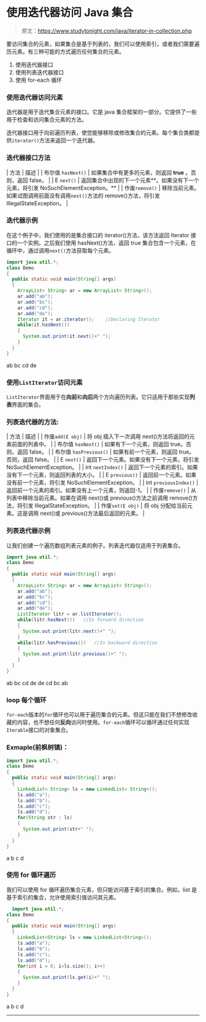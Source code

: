 # 使用迭代器访问 Java 集合

> 原文：<https://www.studytonight.com/java/iterator-in-collection.php>

要访问集合的元素，如果集合是基于列表的，我们可以使用索引，或者我们需要遍历元素。有三种可能的方式遍历任何集合的元素。

1.  使用迭代器接口
2.  使用列表迭代器接口
3.  使用 for-each 循环

### 使用迭代器访问元素

迭代器是用于迭代集合元素的接口。它是 java 集合框架的一部分。它提供了一些用于检查和访问集合元素的方法。

迭代器接口用于向前遍历列表，使您能够移除或修改集合的元素。每个集合类都提供`iterator()`方法来返回一个迭代器。

### 迭代器接口方法

| 方法 | 描述 |
| 布尔值 `hasNext()` | 如果集合中有更多的元素，则返回 **true** 。否则，返回 false。 |
| E `next()` | 返回集合中出现的下一个元素**。如果没有下一个元素，将引发 NoSuchElementException。** |
| 作废`remove()` | 移除当前元素。如果试图调用前面没有调用`next()`方法的 remove()方法，将引发 IllegalStateException。 |

### 迭代器示例

在这个例子中，我们使用的是集合接口的 iterator()方法，该方法返回 Iterator 接口的一个实例。之后我们使用 hasNext()方法，返回 true 集合包含一个元素，在循环中，通过调用`next()`方法获取每个元素。

```java
import java.util.*;
class Demo
{
  public static void main(String[] args)
  {
    ArrayList< String> ar = new ArrayList< String>();
    ar.add("ab");
    ar.add("bc");
    ar.add("cd");
    ar.add("de");
    Iterator it = ar.iterator();    //Declaring Iterator
    while(it.hasNext())
    {  
      System.out.print(it.next()+" ");
    }
  }
} 
```

ab bc cd de

### 使用`ListIterator`访问元素

`ListIterator`界面用于在**向前**和**向后**两个方向遍历列表。它只适用于那些实现**列表**界面的集合。

### 列表迭代器的方法:

| 方法 | 描述 |
| 作废`add(E obj)` | 将 obj 插入下一次调用 next()方法将返回的元素前面的列表中。 |
| 布尔值 `hasNext()` | 如果有下一个元素，则返回 true。否则，返回 false。 |
| 布尔值 `hasPrevious()` | 如果有前一个元素，则返回 true。否则，返回 false。 |
| E `next()` | 返回下一个元素。如果没有下一个元素，将引发 NoSuchElementException。 |
| int `nextIndex()` | 返回下一个元素的索引。如果没有下一个元素，则返回列表的大小。 |
| E `previous()` | 返回前一个元素。如果没有前一个元素，将引发 NoSuchElementException。 |
| int `previousIndex()` | 返回前一个元素的索引。如果没有上一个元素，则返回-1。 |
| 作废`remove()` | 从列表中移除当前元素。如果在调用 next()或 previous()方法之前调用 remove()方法，将引发 IllegalStateException。 |
| 作废`set(E obj)` | 将 obj 分配给当前元素。这是调用 next()或 previous()方法最后返回的元素。 |

### 列表迭代器示例

让我们创建一个遍历数组列表元素的例子。列表迭代器仅适用于列表集合。

```java
import java.util.*;
class Demo
{
  public static void main(String[] args)
  {
    ArrayList< String> ar = new ArrayList< String>();
    ar.add("ab");
    ar.add("bc");
    ar.add("cd");
    ar.add("de");
    ListIterator litr = ar.listIterator();
    while(litr.hasNext())   //In forward direction
    {
      System.out.print(litr.next()+" ");
    }
    while(litr.hasPrevious())   //In backward direction
    {
      System.out.print(litr.previous()+" ");
    }
  }
} 
```

ab bc cd de de cd bc ab

### loop 每个循环

`for-each`版本的`for`循环也可以用于遍历集合的元素。但这只能在我们不想修改收藏的内容，也不想任何**反向**访问时使用。`for-each`循环可以循环通过任何实现`Iterable`接口的对象集合。

### Exmaple(前枫树镇)：

```java
import java.util.*;
class Demo
{
  public static void main(String[] args)
  {
    LinkedList< String> ls = new LinkedList< String>();
    ls.add("a");
    ls.add("b");
    ls.add("c");
    ls.add("d");
    for(String str : ls)
    {
      System.out.print(str+" ");
    }
  }
} 
```

a b c d

### 使用 for 循环遍历

我们可以使用 for 循环遍历集合元素，但只能访问基于索引的集合。例如，list 是基于索引的集合，允许使用索引值访问其元素。

```java
  import java.util.*;
class Demo
{
  public static void main(String[] args)
  {
    LinkedList<String> ls = new LinkedList<String>();
    ls.add("a");
    ls.add("b");
    ls.add("c");
    ls.add("d");
    for(int i = 0; i<ls.size(); i++)
    {
      System.out.print(ls.get(i)+" ");
    }
  }
} 

```

a b c d

* * *